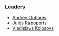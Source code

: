 ### Leaders

* [Andrey Gubarev](mailto:andrey.gubarev@owasp.org)
* [Jurijs Rapoports](mailto:jurijs.rapoports@owasp.org)
* [Vladislavs Kolosovs](mailto:vladislavs.kolosovs@owasp.org)
